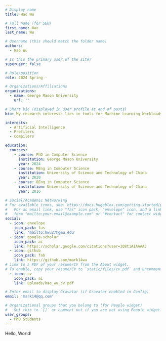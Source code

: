 ```yaml
---
# Display name
title: Hao Wu

# Full name (for SEO)
first_name: Hao
last_name: Wu

# Username (this should match the folder name)
authors:
  - Hao Wu

# Is this the primary user of the site?
superuser: false

# Role/position
role: 2024 Spring - 

# Organizations/Affiliations
organizations:
  - name: George Mason University
    url: ''

# Short bio (displayed in user profile at end of posts)
bio: My research interests lies in tools for Machine Learning Workloads, including profilers for ML, compilers for ML and program analysis tool for AI compiler.

interests:
  - Artificial Intelligence
  - Profilers
  - Compilers

education:
  courses:
    - course: PhD in Computer Science
      institution: George Mason University
      year: 2024
    - course: MEng in Computer Science
      institution: University of Science and Technology of China
      year: 2020
    - course: BEng in Computer Science
      institution: University of Science and Technology of China
      year: 2016

# Social/Academic Networking
# For available icons, see: https://docs.hugoblox.com/getting-started/page-builder/#icons
#   For an email link, use "fas" icon pack, "envelope" icon, and a link in the
#   form "mailto:your-email@example.com" or "#contact" for contact widget.
social:
  - icon: envelope
    icon_pack: fas
    link: 'mailto:hwu27@gmu.edu'
  - icon: google-scholar
    icon_pack: ai
    link: https://scholar.google.com/citations?user=3Q8t1AIAAAAJ
  - icon: github
    icon_pack: fab
    link: https://github.com/mark14wu
# Link to a PDF of your resume/CV from the About widget.
# To enable, copy your resume/CV to `static/files/cv.pdf` and uncomment the lines below.
  - icon: cv
    icon_pack: ai
    link: uploads/hao_wu_cv.pdf

# Enter email to display Gravatar (if Gravatar enabled in Config)
email: 'mark14@qq.com'

# Organizational groups that you belong to (for People widget)
#   Set this to `[]` or comment out if you are not using People widget.
user_groups:
  - PhD Students
---
```


Hello, World!